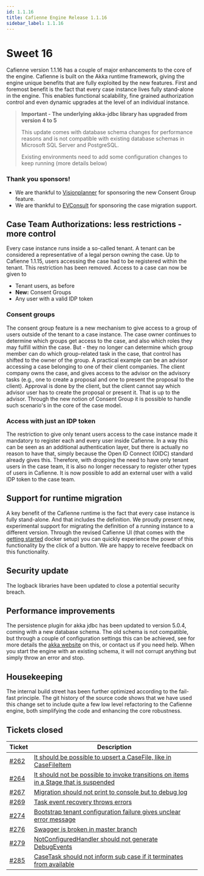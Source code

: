 ```yaml
---
id: 1.1.16
title: Cafienne Engine Release 1.1.16
sidebar_label: 1.1.16
---
```


# Sweet 16

Cafienne version 1.1.16 has a couple of major enhancements to the core of the engine.
Cafienne is built on the Akka runtime framework, giving the engine unique benefits that are fully exploited by the new features.
First and foremost benefit is the fact that every case instance lives fully stand-alone in the engine.
This enables functional scalability, fine grained authorization control and even dynamic upgrades at the level of an individual instance.

> **Important - The underlying akka-jdbc library has upgraded from version 4 to 5**
>
>  This update comes with database schema changes for performance reasons and is not compatible with existing database schemas in Microsoft SQL Server and PostgreSQL.
>
>  Existing environments need to add some configuration changes to keep running (more details below)

### Thank you sponsors!
- We are thankful to [Visionplanner](https://www.visionplanner.com/) for sponsoring the new Consent Group feature.
- We are thankful to [EVConsult](https://www.evconsult.nl/) for sponsoring the case migration support.

## Case Team Authorizations: less restrictions - more control
Every case instance runs inside a so-called tenant. A tenant can be considered a representative of a legal person owning the case.
Up to Cafienne 1.1.15, users accessing the case had to be registered within the tenant.
This restriction has been removed. Access to a case can now be given to
- Tenant users, as before
- **New:** Consent Groups
- Any user with a valid IDP token

### Consent groups
The consent group feature is a new mechanism to give access to a group of users outside of the tenant to a case instance.
The case owner continues to determine which groups get access to the case, and also which roles they may fulfill within the case.
But - they no longer can determine which group member can do which group-related task in the case, that control has shifted to the owner of the group.
A practical example can be an advisor accessing a case belonging to one of their client companies. The client company owns the case, and gives access to the advisor on the advisory tasks (e.g., one to create a proposal and one to present the proposal to the client). Approval is done by the client, but the client cannot say which advisor user has to create the proposal or present it. That is up to the advisor.
Through the new notion of Consent Group it is possible to handle such scenario's in the core of the case model.

### Access with just an IDP token
The restriction to give only tenant users access to the case instance made it mandatory to register each and every user inside Cafienne.
In a way this can be seen as an additional authentication layer, but there is actually no reason to have that, simply because the Open ID Connect (OIDC) standard already gives this.
Therefore, with dropping the need to have only tenant users in the case team, it is also no longer necessary to register other types of users in Cafienne. It is now possible to add an external user with a valid IDP token to the case team.

## Support for runtime migration
A key benefit of the Cafienne runtime is the fact that every case instance is fully stand-alone. And that includes the definition.
We proudly present new, experimental support for migrating the definition of a running instance to a different version.
Through the revised Cafienne UI (that comes with the [getting started](https://github.com/casefabric/getting-started) docker setup) you can quickly experience the power of this functionality by the click of a button.
We are happy to receive feedback on this functionality.

## Security update
The logback libraries have been updated to close a potential security breach.

## Performance improvements
The persistence plugin for akka jdbc has been updated to version 5.0.4, coming with a new database schema.
The old schema is not compatible, but through a couple of configuration settings this can be achieved, see for more details the [akka website](https://doc.akka.io/docs/akka-persistence-jdbc/current/migration.html) on this, or contact us if you need help.
When you start the engine with an existing schema, it will not corrupt anything but simply throw an error and stop.

## Housekeeping
The internal build street has been further optimized according to the fail-fast principle.
The git history of the source code shows that we have used this change set to include quite a few low level refactoring to the Cafienne engine, both simplifying the code and enhancing the core robustness.

## Tickets closed

| Ticket   | Description |
|----------|-------------|
| [#262](https://github.com/casefabric/cafienne-engine/issues/262) | [It should be possible to upsert a CaseFile, like in CaseFileItem](https://github.com/casefabric/cafienne-engine/issues/262)
| [#264](https://github.com/casefabric/cafienne-engine/issues/264) | [It should not be possible to invoke transitions on items in a Stage that is suspended](https://github.com/casefabric/cafienne-engine/issues/264)
| [#267](https://github.com/casefabric/cafienne-engine/issues/267) | [Migration should not print to console but to debug log](https://github.com/casefabric/cafienne-engine/issues/267)
| [#269](https://github.com/casefabric/cafienne-engine/issues/269) | [Task event recovery throws errors](https://github.com/casefabric/cafienne-engine/issues/269)
| [#274](https://github.com/casefabric/cafienne-engine/issues/274) | [Bootstrap tenant configuration failure gives unclear error message](https://github.com/casefabric/cafienne-engine/issues/274)
| [#276](https://github.com/casefabric/cafienne-engine/issues/276) | [Swagger is broken in master branch](https://github.com/casefabric/cafienne-engine/issues/276)
| [#279](https://github.com/casefabric/cafienne-engine/issues/279) | [NotConfiguredHandler should not generate DebugEvents](https://github.com/casefabric/cafienne-engine/issues/279)
| [#285](https://github.com/casefabric/cafienne-engine/issues/285) | [CaseTask should not inform sub case if it terminates from available](https://github.com/casefabric/cafienne-engine/issues/285)

